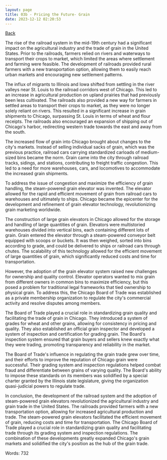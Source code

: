 ```yaml
---
layout: page
title: 03b - Pricing the Future- Grain
date: 2023-12-12 02:20:53
---
```


[Back](./)


The rise of the railroad system in the mid-19th century had a significant impact on the agricultural industry and the trade of grain in the United States. Prior to the railroads, farmers relied on rivers and waterways to transport their crops to market, which limited the areas where settlement and farming were feasible. The development of railroads provided rural farmers with a new transportation option, allowing them to easily reach urban markets and encouraging new settlement patterns.

The influx of migrants to Illinois and Iowa shifted from settling in the river valleys near St. Louis to the railroad corridors west of Chicago. This led to an increase in agricultural production on upland prairies that had previously been less cultivated. The railroads also provided a new way for farmers in settled areas to transport their crops to market, as they were no longer solely reliant on rivers. This resulted in a significant increase in grain shipments to Chicago, surpassing St. Louis in terms of wheat and flour receipts. The railroads also encouraged an expansion of shipping out of Chicago's harbor, redirecting western trade towards the east and away from the south.

The increased flow of grain into Chicago brought about changes to the city's markets. Instead of selling individual sacks of grain, which was the previous practice, railroad cars carrying standardized carloads of medium-sized bins became the norm. Grain came into the city through railroad tracks, sidings, and stations, contributing to freight traffic congestion. This led to a need for more warehouses, cars, and locomotives to accommodate the increased grain shipments.

To address the issue of congestion and maximize the efficiency of grain handling, the steam-powered grain elevator was invented. The elevator allowed for the rapid and efficient movement of grain from railroad cars to warehouses and ultimately to ships. Chicago became the epicenter for the development and refinement of grain elevator technology, revolutionizing grain marketing worldwide.

The construction of large grain elevators in Chicago allowed for the storage and handling of large quantities of grain. Elevators were multistoried warehouses divided into vertical bins, each containing different lots of grain. Grain entered the elevator through a steam-powered conveyor belt equipped with scoops or buckets. It was then weighed, sorted into bins according to grade, and could be delivered to ships or railroad cars through chutes. The scalability of this technology allowed for the efficient movement of large quantities of grain, which significantly reduced costs and time for transportation.

However, the adoption of the grain elevator system raised new challenges for ownership and quality control. Elevator operators wanted to mix grain from different owners in common bins to maximize efficiency, but this posed a problem for traditional legal frameworks that tied ownership to physical grain. To address this, the Chicago Board of Trade was established as a private membership organization to regulate the city's commercial activity and resolve disputes among members.

The Board of Trade played a crucial role in standardizing grain quality and facilitating the trade of grain in Chicago. They introduced a system of grades for wheat and other grains, allowing for consistency in pricing and quality. They also established an official grain inspector and developed a system of inspection and certification for grading grain. The Board's inspection system ensured that grain buyers and sellers knew exactly what they were trading, promoting transparency and reliability in the market.

The Board of Trade's influence in regulating the grain trade grew over time, and their efforts to improve the reputation of Chicago grain were successful. Their grading system and inspection regulations helped combat fraud and differentiate between grains of varying quality. The Board's ability to impose these standards on its members was solidified by a special charter granted by the Illinois state legislature, giving the organization quasi-judicial powers to regulate trade.

In conclusion, the development of the railroad system and the adoption of steam-powered grain elevators revolutionized the agricultural industry and grain trade in the United States. The railroads provided farmers with a new transportation option, allowing for increased agricultural production and trade. The steam-powered grain elevators facilitated the efficient movement of grain, reducing costs and time for transportation. The Chicago Board of Trade played a crucial role in standardizing grain quality and facilitating trade through its grading system and inspection regulations. The combination of these developments greatly expanded Chicago's grain markets and solidified the city's position as the hub of the grain trade.

Words: 732
